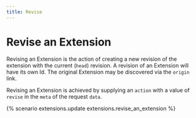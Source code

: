 ```yaml
---
title: Revise
---
```


# Revise an Extension

Revising an Extension is the action of creating a new revision of the extension
with the current (`head`) revision. A revision of an Extension will have its own
Id. The original Extension may be discovered via the `origin` link.

Revising an Extension is achieved by supplying an `action` with a value of
`revise` in the `meta` of the request `data`.


{% scenario extensions.update extensions.revise_an_extension %}
